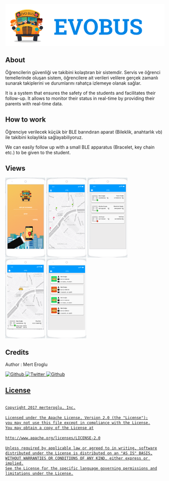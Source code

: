 <p align="center">
  <img src="https://github.com/merteroglu/Evobus/blob/master/img/img_1.png?raw=true" alt="evobus" title="evobus">
</p>

## About

Öğrencilerin güvenliği ve takibini kolaştıran bir sistemdir. Servis ve öğrenci temellerinde oluşan sistem, öğrencilere ait verileri velilere gerçek zamanlı sunarak takiplerini ve durumlarını rahatça izlemeye olanak sağlar. 

It is a system that ensures the safety of the students and facilitates their follow-up. It allows to monitor their status in real-time by providing their parents with real-time data.

## How to work

Öğrenciye verilecek küçük bir BLE barındıran aparat (Bileklik, anahtarlık vb) ile takibini kolaylıkla sağlayabiliyoruz.

We can easily follow up with a small BLE apparatus (Bracelet, key chain etc.) to be given to the student.

## Views

<p float="left">
<img border="0" alt="login" src="https://github.com/merteroglu/Evobus/blob/master/img/img_2.png?raw=true" width="25%">
<img border="0" alt="driver main page" src="https://github.com/merteroglu/Evobus/blob/master/img/img_3.png?raw=true" width="25%">
<img border="0" alt="driver student list page" src="https://github.com/merteroglu/Evobus/blob/master/img/img_4.png?raw=true" width="25%">
<img border="0" alt="parent main page" src="https://github.com/merteroglu/Evobus/blob/master/img/img_5.png?raw=true" width="25%">
<img border="0" alt="parent student activity page" src="https://github.com/merteroglu/Evobus/blob/master/img/img_6.png?raw=true" width="25%">
</p>

## Credits

Author : Mert Eroglu

<a href="https://github.com/merteroglu">
<img border="0" alt="Github" src="https://asciidoctor.org/images/octocat.jpg" width="64" height="64">
  
<a href="https://twitter.com/16PaxweL">
<img border="0" alt="Twitter" src="http://logovector.net/wp-content/uploads/2014/08/Twitter-2012-Positive-logo.png" width="64" height="64">

<a href="https://www.linkedin.com/in/mert-eroglu/">
<img border="0" alt="Github" src="https://upload.wikimedia.org/wikipedia/commons/c/ca/LinkedIn_logo_initials.png" width="64" height="64">
  

## License

```

Copyright 2017 merteroglu, Inc.

Licensed under the Apache License, Version 2.0 (the "License");
you may not use this file except in compliance with the License.
You may obtain a copy of the License at

http://www.apache.org/licenses/LICENSE-2.0

Unless required by applicable law or agreed to in writing, software
distributed under the License is distributed on an "AS IS" BASIS,
WITHOUT WARRANTIES OR CONDITIONS OF ANY KIND, either express or implied.
See the License for the specific language governing permissions and
limitations under the License.

```
